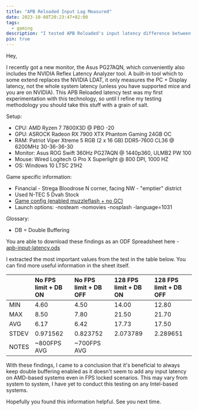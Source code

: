 ```yaml
---
title: "APB Reloaded Input Lag Measured"
date: 2023-10-08T20:23:47+02:00
tags:
  - gaming
description: "I tested APB Reloaded's input latency difference between double buffering ON and OFF."
pin: true
---
```


Hey,

I recently got a new monitor, the Asus PG27AQN, which conveniently also includes the NVIDIA Reflex Latency Analyzer tool. A built-in tool which to some extend replaces the NVIDIA LDAT, it only measures the PC + Display latency, not the whole system latency (unless you have supported mice and you are on NVIDIA). This APB Reloaded latency test was my first experimentation with this technology, so until I refine my testing methodology you should take this stuff with a grain of salt. 

Setup:
- CPU: AMD Ryzen 7 7800X3D @ PBO -20
- GPU: ASROCK Radeon RX 7900 XTX Phantom Gaming 24GB OC
- RAM: Patriot Viper Xtreme 5 RGB (2 x 16 GB) DDR5-7600 CL36 @ 6200MHz 30-36-36-30
- Monitor: Asus ROG Swift 360Hz PG27AQN @ 1440p360, ULMB2 PW 100
- Mouse: Wired Logitech G Pro X Superlight @ 800 DPI, 1000 HZ
- OS: Windows 10 LTSC 21H2

Game specific information:
- Financial - Strega Bloodrose N corner, facing NW - "emptier" district
- Used N-TEC 5 Dvah Stock
- [Game config (enabled muzzleflash + no GC)](https://github.com/xaizone/apb-reloaded)
- Launch options: -nosteam -nomovies -nosplash -language=1031

Glossary:
- DB = Double Buffering

You are able to download these findings as an ODF Spreadsheet here - [apb-input-latency.ods](apb-input-latency.ods)

I extracted the most important values from the test in the table below. You can find more useful information in the sheet itself.

|     |No FPS limit + DB ON|No FPS limit + DB OFF |128 FPS limit + DB ON |128 FPS limit + DB OFF |
|:----|:-------------------|:---------------------|:---------------------|:----------------------|
|MIN  |4.60                |4.50                  |14.00                 |12.80                  |
|MAX  |8.50                |7.80                  |21.50                 |21.70                  |
|AVG  |6.17                |6.42                  |17.73                 |17.50                  |
|STDEV|0.971562            |0.823752              |2.073789              |2.289651               |
|NOTES|~800FPS AVG         |~700FPS AVG|

With these findings, I came to a conclusion that it's beneficial to always keep double buffering enabled as it doesn't seem to add any input latency on AMD-based systems even in FPS locked scenarios. This may vary from system to system, I have yet to conduct this testing on any Intel-based systems.

Hopefully you found this information helpful. See you next time.